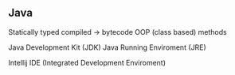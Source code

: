 Java
-----

Statically typed
compiled -> bytecode
OOP (class based)
methods


Java Development Kit (JDK)
Java Running Enviroment (JRE)




Intellij IDE (Integrated Development Enviroment)
